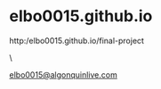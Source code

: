 # elbo0015.github.io

http:/elbo0015.github.io/final-project 





















































































































































































































































































































































\

elbo0015@algonquinlive.com
